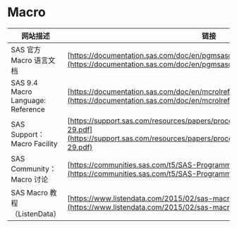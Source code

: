 # Macro

| 网站描述                          | 链接                                                                                                                                                                     |
| --------------------------------- | ------------------------------------------------------------------------------------------------------------------------------------------------------------------------ |
| SAS 官方 Macro 语言文档           | [https://documentation.sas.com/doc/en/pgmsascdc/v_037/lemacroref/titlepage.htm](https://documentation.sas.com/doc/en/pgmsascdc/v_037/lemacroref/titlepage.htm)           |
| SAS 9.4 Macro Language: Reference | [https://documentation.sas.com/doc/en/mcrolref/9.4/titlepage.htm](https://documentation.sas.com/doc/en/mcrolref/9.4/titlepage.htm)                                       |
| SAS Support：Macro Facility       | [https://support.sas.com/resources/papers/proceedings/proceedings/sugi29/070-29.pdf](https://support.sas.com/resources/papers/proceedings/proceedings/sugi29/070-29.pdf) |
| SAS Community：Macro 讨论         | [https://communities.sas.com/t5/SAS-Programming/bd-p/programming](https://communities.sas.com/t5/SAS-Programming/bd-p/programming)                                       |
| SAS Macro 教程（ListenData）      | [https://www.listendata.com/2015/02/sas-macro-tutorial.html](https://www.listendata.com/2015/02/sas-macro-tutorial.html)                                                 |
